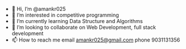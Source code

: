 - 👋 Hi, I’m @amankr025
- 👀 I’m interested in competitive programming
- 🌱 I’m currently learning Data Structure and Algorithms
- 💞️ I’m looking to collaborate on Web Development, full stack development
- 📫 How to reach me 
 email amankr025@gmail.com 
 phone 9031131356

<!---
amankr025/amankr025 is a ✨ special ✨ repository because its `README.md` (this file) appears on your GitHub profile.
You can click the Preview link to take a look at your changes.
--->
